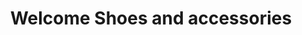 ---
title: "Welcome Shoes and accessories"
url: /robertsganj/welcome-shoes-and-accessories/
shop: Schuhe
---